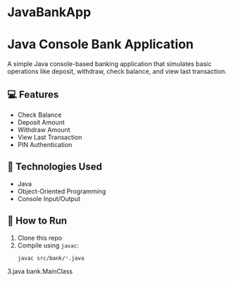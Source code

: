 # JavaBankApp
# Java Console Bank Application

A simple Java console-based banking application that simulates basic operations like deposit, withdraw, check balance, and view last transaction.

## 💻 Features

- Check Balance
- Deposit Amount
- Withdraw Amount
- View Last Transaction
- PIN Authentication

## 🔧 Technologies Used

- Java
- Object-Oriented Programming
- Console Input/Output

## 🚀 How to Run

1. Clone this repo
2. Compile using `javac`:
   ```bash
   javac src/bank/*.java

3.java bank.MainClass
